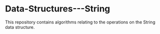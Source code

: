 # Data-Structures---String

This repository contains algorithms relating to the operations on the String data structure.
